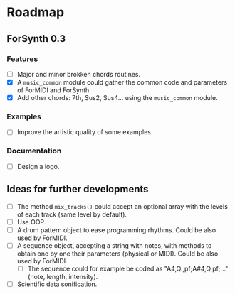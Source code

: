 # Roadmap

## ForSynth 0.3

### Features
* [ ] Major and minor brokken chords routines.
* [x] A `music_common` module could gather the common code and parameters of ForMIDI and ForSynth.
* [x] Add other chords: 7th, Sus2, Sus4... using the `music_common` module.

### Examples
* [ ] Improve the artistic quality of some examples.

### Documentation
* [ ] Design a logo.



## Ideas for further developments

* [ ] The method `mix_tracks()` could accept an optional array with the levels of each track (same level by default).
* [ ] Use OOP.
* [ ] A drum pattern object to ease programming rhythms. Could be also used by ForMIDI.
* [ ] A sequence object, accepting a string with notes, with methods to obtain one by one their parameters (physical or MIDI). Could be also used by ForMIDI.
	* [ ] The sequence could for example be coded as "A4,Q.,pf;A#4,Q,pf;..." (note, length, intensity).
* [ ] Scientific data sonification.
